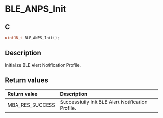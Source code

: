 # BLE_ANPS_Init

## C

```c
uint16_t BLE_ANPS_Init();
```

## Description

Initialize BLE Alert Notification Profile.

## Return values

|Return value|Description|
|:---|:---|
MBA_RES_SUCCESS|Successfully init BLE Alert Notification Profile.|
